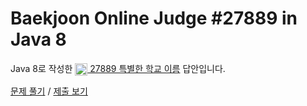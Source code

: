 # Baekjoon Online Judge #27889 in Java 8
Java 8로 작성한 [<img src="https://static.solved.ac/tier_small/1.svg" height="20" align="center">
27889 특별한 학교 이름](https://www.acmicpc.net/problem/27889) 답안입니다.

[문제 풀기](https://www.acmicpc.net/problem/27889) /
[제출 보기](https://www.acmicpc.net/source/86762538)
